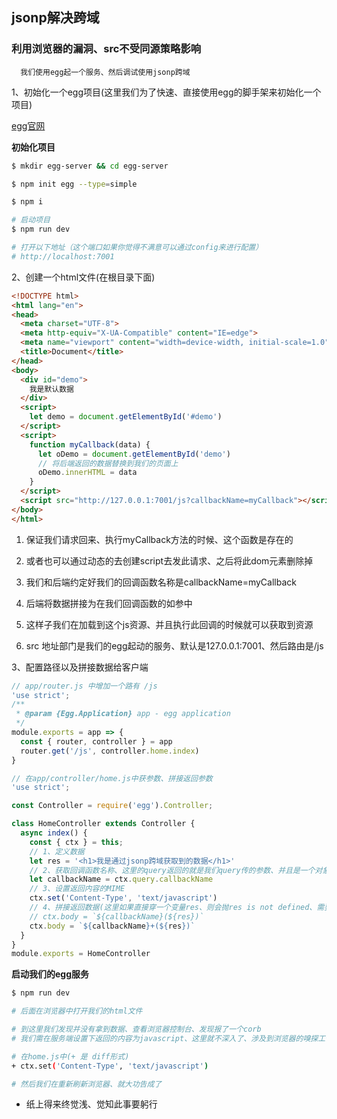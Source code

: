 ## jsonp解决跨域

### 利用浏览器的漏洞、src不受同源策略影响

```text
  我们使用egg起一个服务、然后调试使用jsonp跨域
```

1、初始化一个egg项目(这里我们为了快速、直接使用egg的脚手架来初始化一个项目)

[egg官网](https://eggjs.org/zh-cn/)

**初始化项目**

```bash
$ mkdir egg-server && cd egg-server

$ npm init egg --type=simple

$ npm i

# 启动项目
$ npm run dev

# 打开以下地址（这个端口如果你觉得不满意可以通过config来进行配置）
# http://localhost:7001
```

2、创建一个html文件(在根目录下面)

```html
<!DOCTYPE html>
<html lang="en">
<head>
  <meta charset="UTF-8">
  <meta http-equiv="X-UA-Compatible" content="IE=edge">
  <meta name="viewport" content="width=device-width, initial-scale=1.0">
  <title>Document</title>
</head>
<body>
  <div id="demo">
    我是默认数据
  </div>
  <script>
    let demo = document.getElementById('#demo')
  </script>
  <script>
    function myCallback(data) {
      let oDemo = document.getElementById('demo')
      // 将后端返回的数据替换到我们的页面上
      oDemo.innerHTML = data
    }
  </script>
  <script src="http://127.0.0.1:7001/js?callbackName=myCallback"></script>
</body>
</html>
```

1. 保证我们请求回来、执行myCallback方法的时候、这个函数是存在的

2. 或者也可以通过动态的去创建script去发此请求、之后将此dom元素删除掉

3. 我们和后端约定好我们的回调函数名称是callbackName=myCallback

4. 后端将数据拼接为在我们回调函数的如参中 

5. 这样子我们在加载到这个js资源、并且执行此回调的时候就可以获取到资源

6. src 地址部门是我们的egg起动的服务、默认是127.0.0.1:7001、然后路由是/js

3、配置路径以及拼接数据给客户端

```javascript
// app/router.js 中增加一个路有 /js
'use strict';
/**
 * @param {Egg.Application} app - egg application
 */
module.exports = app => {
  const { router, controller } = app
  router.get('/js', controller.home.index)
}

// 在app/controller/home.js中获参数、拼接返回参数
'use strict';

const Controller = require('egg').Controller;

class HomeController extends Controller {
  async index() {
    const { ctx } = this;
    // 1、定义数据
    let res = '<h1>我是通过jsonp跨域获取到的数据</h1>'
    // 2、获取回调函数名称、这里的query返回的就是我们query传的参数、并且是一个对象 eg: {callbackName: myCallback}
    let callbackName = ctx.query.callbackName
    // 3、设置返回内容的MIME
    ctx.set('Content-Type', 'text/javascript')
    // 4、拼接返回数据(这里如果直接穿一个变量res、则会抛res is not defined、需要转下字符串)
    // ctx.body = `${callbackName}(${res})`
    ctx.body = `${callbackName}+(${res})`
  }
}
module.exports = HomeController
```

**启动我们的egg服务**

```bash
$ npm run dev

# 后面在浏览器中打开我们的html文件

# 到这里我们发现并没有拿到数据、查看浏览器控制台、发现报了一个corb
# 我们需在服务端设置下返回的内容为javascript、这里就不深入了、涉及到浏览器的嗅探工作

# 在home.js中(+ 是 diff形式)
+ ctx.set('Content-Type', 'text/javascript')

# 然后我们在重新刷新浏览器、就大功告成了
```

- 纸上得来终觉浅、觉知此事要躬行
